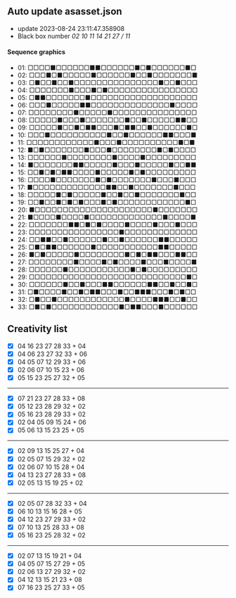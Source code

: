 ## Auto update asasset.json

* update 2023-08-24 23:11:47.358908
* Black box number _02 10 11 14 21 27 / 11_
#### Sequence graphics

* 01: □□□□■□□□□□□■■□□□□□□■□■□□□□□□■□
* 02: □□□■□■□□□□□■□□□□□□■□□■□□□□□□□■
* 03: □■□□■□□■□□□□□□□□□□□□□□□■□□■□□□
* 04: □□□□□□□■□□□■□■□□□□□□□□□□□□□□□□
* 05: □■■□□□□□□□■□□□□□□□□□□□□□□□□□□□
* 06: □□□■□□□□□■■□□□□□□□□□□□□□□■□□□□
* 07: □□□□□□□□■□□□□□■□□□□□□□□□□□□□□□
* 08: □□□□□■□□□■□□□□□□□■□□■□□□□□■■□□
* 09: □□□□□■□□■□■■□□□■□■■□□■□□□□□□■□
* 10: □□□■□□□□□□□□□□■□□■□□□□□□■■□□□■
* 11: □□□□□□□□□□□□■□□□■□□□□□□□□□□■□■
* 12: ■□■□□□□□□□■□□□■□□□□□□□□■□■□□□□
* 13: □□□□□□■□□□□□□□□■□□□□■□□□□□□□□□
* 14: ■□□□□□□□■■□□□□□■□□□■□□□□□■□□■■
* 15: □□■□■□■■□□□□■□□□□□■□■□□□□□□□□□
* 16: □□□□■□□□□□□□■□■□□□□□□□■□□□■□□□
* 17: ■□□□□□□□□□□□□□■■□□■□□□□□□□■□□□
* 18: □□□□□■□■□□□□□■□□■□□■□□□□□□□■□□
* 19: □□■□□■□■□■□□□■□■□□□□□□□□□□□□■□
* 20: ■□□□□□□□□□□□□□□□□□□□□□■□□□□□□□
* 21: ■□□□□■□□□□■□□□□□□□□□□□□□■□□□□■
* 22: □□□□□□□■■□■□■□□□□■□□□□■□□□■□□□
* 23: □□□□□□□□□□□□□□□□■□□□□□□□□□□□□□
* 24: □□■■□□■□□□□□□■□□■□□□□□□■■□□□□□
* 25: □■□■■□□□□□□■□□□□□□□□□□□■■□□□□□
* 26: ■□■□□□□□■□□□□□□□□■□■□■■□□□■■□□
* 27: □□□□□□□□■□□□□■□■□□□□■□□□■□□□□■
* 28: □□□□□□■□□□□□□□□□□□■□■□□□□□□□□□
* 29: □□□□□□□□□□□□□□□□□□□□□□□□□□□□■□
* 30: □□□□□□■□□■□□□■■□□□□□□■■□□■□□■□
* 31: □■□□□□■□□■□■■□□□■□□■■■□□□■□■□□
* 32: □■□□■□□□□□□□□□□□□■□□□□■■■□□■□□
* 33: □■□■□□□□□□□□□□□□■□■■□□□■□□□□□□
## Creativity list

- [x] 04 16 23 27 28 33 + 04
- [x] 04 06 23 27 32 33 + 06
- [x] 04 05 07 12 29 33 + 06
- [x] 02 06 07 10 15 23 + 06
- [x] 05 15 23 25 27 32 + 05
***
- [x] 07 21 23 27 28 33 + 08
- [x] 05 12 23 28 29 32 + 02
- [x] 05 16 23 28 29 33 + 02
- [x] 02 04 05 09 15 24 + 06
- [x] 05 06 13 15 23 25 + 05
***
- [x] 02 09 13 15 25 27 + 04
- [x] 02 05 07 15 29 32 + 02
- [x] 02 06 07 10 15 28 + 04
- [x] 04 13 23 27 28 33 + 08
- [x] 02 05 13 15 19 25 + 02
***
- [x] 02 05 07 28 32 33 + 04
- [x] 06 10 13 15 16 28 + 05
- [x] 04 12 23 27 29 33 + 02
- [x] 07 10 13 25 28 33 + 08
- [x] 05 16 23 25 28 32 + 02
***
- [x] 02 07 13 15 19 21 + 04
- [x] 04 05 07 15 27 29 + 05
- [x] 02 06 13 27 29 32 + 02
- [x] 04 12 13 15 21 23 + 08
- [x] 07 16 23 25 27 33 + 05
